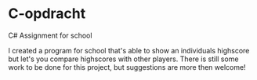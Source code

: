 # C-opdracht
C# Assignment for school

I created a program for school that's able to show an individuals highscore but let's you compare highscores with other players.
There is still some work to be done for this project, but suggestions are more then welcome!
